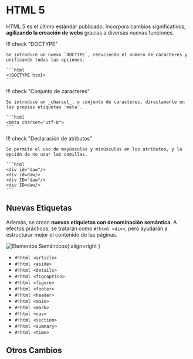 # HTML 5

HTML 5 es el último estándar publicado. Incorpora cambios significativos, **agilizando la creación de webs** gracias a
diversas nuevas funciones.

!!! check "DOCTYPE"

    Se introduce un nuevo `DOCTYPE`, reduciendo el número de caracteres y unificando todas las opciones.

    ```html
    <!DOCTYPE html>
    ```

!!! check "Conjunto de caracteres"

    Se introduce un _charset_, o conjunto de caracteres, directamente en las propias etiquetas `meta`.

    ```html
    <meta charset="utf-8">
    ```

!!! check "Declaración de atributos"

    Se permite el uso de mayúsculas y minúsculas en los atributos, y la opción de no usar las comillas.

    ```html
    <div id="daw"/>
    <div id=daw/>
    <div ID="daw"/>
    <div ID=daw/>
    ```

## Nuevas Etiquetas

Además, se crean **nuevas etiquietas con denominación semántica**. A efectos prácticos, se tratarán como `#!html <div>`,
pero ayudarán a estructurar mejor el contenido de las páginas.

![Elementos Semánticos](https://www.w3schools.com/html/img_sem_elements.gif){ align=right }

- `#!html <article>`
- `#!html <aside>`
- `#!html <details>`
- `#!html <figcaption>`
- `#!html <figure>`
- `#!html <footer>`
- `#!html <header>`
- `#!html <main>`
- `#!html <mark>`
- `#!html <nav>`
- `#!html <section>`
- `#!html <summary>`
- `#!html <time>`

## Otros Cambios
